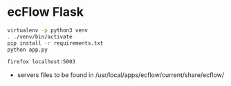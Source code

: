 
# ecFlow Flask

``` sh
virtualenv -p python3 venv
. ./venv/bin/activate
pip install -r requirements.txt
python app.py

firefox localhost:5003
```

* servers files to be found in
/usr/local/apps/ecflow/current/share/ecflow/

